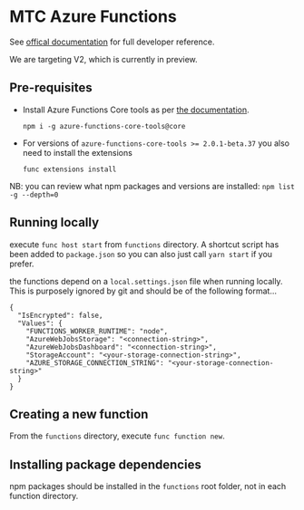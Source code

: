 # MTC Azure Functions

See [offical documentation](https://docs.microsoft.com/en-us/azure/azure-functions/functions-reference-node) for full
developer reference.

We are targeting V2, which is currently in preview.

## Pre-requisites

- Install Azure Functions Core tools as per [the documentation](https://github.com/Azure/azure-functions-core-tools).

  `npm i -g azure-functions-core-tools@core`

- For versions of `azure-functions-core-tools >= 2.0.1-beta.37` you also need to install the extensions

    `func extensions install`

NB: you can review what npm packages and versions are installed:
    `npm list -g --depth=0`

## Running locally

execute `func host start` from `functions` directory.  A shortcut script has been added to `package.json` so you can
also just call `yarn start` if you prefer.

the functions depend on a `local.settings.json` file when running locally.  This is purposely ignored by git and should be of the following format...

```
{
  "IsEncrypted": false,
  "Values": {
    "FUNCTIONS_WORKER_RUNTIME": "node",
    "AzureWebJobsStorage": "<connection-string>",
    "AzureWebJobsDashboard": "<connection-string>",
    "StorageAccount": "<your-storage-connection-string>",
    "AZURE_STORAGE_CONNECTION_STRING": "<your-storage-connection-string>"
  }
}
```

## Creating a new function

From the `functions` directory, execute `func function new`.

## Installing package dependencies

npm packages should be installed in the `functions` root folder, not in each function directory.

